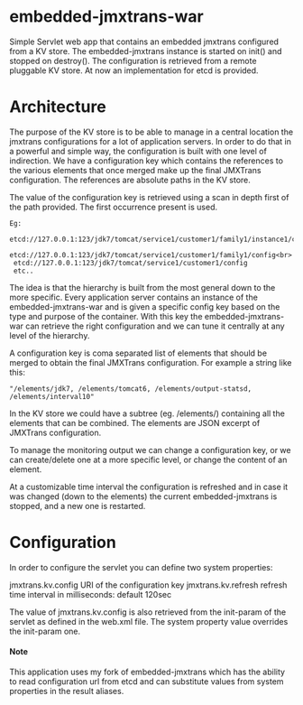 # embedded-jmxtrans-war
Simple Servlet web app that contains an embedded jmxtrans configured from a KV store.
The embedded-jmxtrans instance is started on init() and stopped on destroy(). 
The configuration is retrieved from a remote pluggable KV store. At now an implementation for etcd is provided.

# Architecture
The purpose of the KV store is to be able to manage in a central location the jmxtrans configurations for a lot of application servers.
In order to do that in a powerful and simple way, the configuration is built with one level of indirection.
We have a configuration key which contains the references to the various elements that once merged make up the final JMXTrans configuration. The references are absolute paths in the KV store.

The value of the configuration key is retrieved using a scan in depth first of the path provided. The first occurrence present is used.
```
Eg:
 etcd://127.0.0.1:123/jdk7/tomcat/service1/customer1/family1/instance1/config<br>
 etcd://127.0.0.1:123/jdk7/tomcat/service1/customer1/family1/config<br>
 etcd://127.0.0.1:123/jdk7/tomcat/service1/customer1/config
 etc..
```

The idea is that the hierarchy is built from the most general down to the more specific. 
Every application server contains an instance of the embedded-jmxtrans-war and is given a specific config key based on the type and purpose of the container.
With this key the embedded-jmxtrans-war can retrieve the right configuration and we can tune it centrally at any level of the hierarchy.

A configuration key is coma separated list of elements that should be merged to obtain the final JMXTrans configuration. 
For example a string like this:

```
"/elements/jdk7, /elements/tomcat6, /elements/output-statsd, /elements/interval10"
```

In the KV store we could have a subtree (eg. /elements/) containing all the elements that can be combined. The elements are JSON excerpt of JMXTrans configuration.

To manage the monitoring output we can change a configuration key, or we can create/delete one at a more specific level, or change the content of an element.

At a customizable time interval the configuration is refreshed and in case it was changed (down to the elements) the current embedded-jmxtrans is stopped, and a new one is restarted.

# Configuration

In order to configure the servlet you can define two system properties:

jmxtrans.kv.config URI of the configuration key
jmxtrans.kv.refresh refresh time interval in milliseconds: default 120sec

The value of jmxtrans.kv.config is also retrieved from the init-param of the servlet as defined in the web.xml file. The system property value overrides the init-param one.

#### Note
This application uses my fork of embedded-jmxtrans which has the ability to read configuration url from etcd and can substitute values from system properties in the result aliases.
